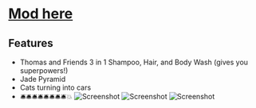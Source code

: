 # [Mod here](https://github.com/MrAnderson1971/cursed_minecraft/raw/master/build/reobfJar/output.jar)
## Features
* Thomas and Friends 3 in 1 Shampoo, Hair, and Body Wash (gives you superpowers!)
* Jade Pyramid
* Cats turning into cars
* 🛎️🛎️🛎️🛎️🛎️🛎️🛎️🛎️💥
![Screenshot](https://cdn.discordapp.com/attachments/711005665245528065/1232499575751708763/image.png?ex=6629ae2d&is=66285cad&hm=3c1dbe075e3a130eb2522193240d360e2bc6b90a7a5cb7a137d710f301ccba04&)
![Screenshot](https://cdn.discordapp.com/attachments/707322532088250441/1232499895647342602/image.png?ex=6629ae79&is=66285cf9&hm=6cfe16ee4b0b5e9e1c19e404d9c002f401c6f5a3d73fe11235ab9ad68a843912&)
![Screenshot](https://cdn.discordapp.com/attachments/1194406899869831220/1232382538232758334/image.png?ex=6629412d&is=6627efad&hm=391ef0eaa915b2060231d06c577129b49e2b3d6af4b288bcd51d1cb8c3de62e3&)

